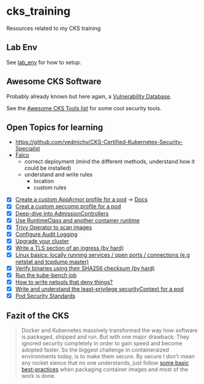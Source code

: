 # cks_training

Resources related to my CKS training

## Lab Env

See [lab_env](./00_lab_env) for how to setup.

## Awesome CKS Software

Probably already known but here again, a [Vulnerability Database](https://nvd.nist.gov/vuln/search).

See the [Awesome CKS Tools list](https://github.com/stars/the-technat/lists/awesome-cks-tools) for some cool security tools.

## Open Topics for learning

- <https://github.com/vedmichv/CKS-Certified-Kubernetes-Security-Specialist>
- [Falco](https://falco.org/docs/)
  - correct deployment (mind the different methods, understand how it could be installed)
  - understand and write rules
    - location
    - custom rules
- [x] [Create a custom AppArmor profile for a pod](https://kubernetes.io/docs/tutorials/security/apparmor/) -> [Docs](https://gitlab.com/apparmor/apparmor/-/wikis/Documentation)
- [x] [Creat a custom seccomp profile for a pod](https://kubernetes.io/docs/tutorials/security/seccomp/)
- [x] [Deep-dive into AdmissionControllers](https://kubernetes.io/docs/reference/access-authn-authz/admission-controllers)
- [x] [Use RuntimeClass and another container runtime](https://kubernetes.io/docs/concepts/containers/runtime-class/)
- [x] [Trivy Operator to scan images](https://github.com/aquasecurity/trivy-operator)
- [x] [Configure Audit Logging](https://kubernetes.io/docs/tasks/debug/debug-cluster/audit/)
- [x] [Upgrade your cluster](https://kubernetes.io/docs/tasks/administer-cluster/cluster-upgrade/)
- [x] [Write a TLS section of an ingress (by hard)](https://kubernetes.io/docs/concepts/services-networking/ingress/#tls)
- [x] [Linux basics: locally running services / open ports / connections (e.g netstat and tcpdump master)](https://www.redhat.com/sysadmin/beginners-guide-network-troubleshooting-linux)
- [x] [Verify binaries using their SHA256 checksum (by hard)](https://kubernetes.io/docs/tasks/tools/install-kubectl-linux/)
- [x] [Run the kube-bench job](https://github.com/aquasecurity/kube-bench)
- [x] [How to write netpols that deny things?](https://kubernetes.io/docs/tasks/administer-cluster/securing-a-cluster/#restricting-cloud-metadata-api-access)
- [x] [Write and understand the least-privilege securityContext for a pod](https://kubernetes.io/docs/tasks/configure-pod-container/security-context/)
- [x] [Pod Security Standards](https://kubernetes.io/docs/concepts/security/pod-security-standards)

## Fazit of the CKS

> Docker and Kubernetes massively transformed the way how software is packaged, shipped and run. But with one major drawback: They ignored security completely in order to gain speed and become adopted faster. So the biggest challenge in containeraized environments today, is to make them secure. By secure I don't mean any rocket sience that no one understands, just follow [some basic best-practices](https://sysdig.com/blog/dockerfile-best-practices/) when packaging container images and most of the work is done.
